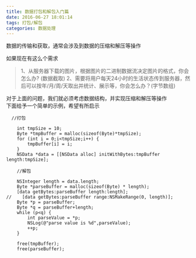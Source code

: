 ```yaml
---
title: 数据打包和解包入门篇
date: 2016-06-27 18:01:14
tags: 打包/解包
categories: 数据处理
---
```


数据的传输和获取，通常会涉及到数据的压缩和解压等操作  
<!--more-->
如果现在有这么个需求  
>1、从服务器下载的图片，根据图片的二进制数据流决定图片的格式，你会怎么办? (数据截取)
>2、需要将用户每天24小时的生活状态传到服务器，然后可以按年/月/周/天取出并统计、展示等，你会怎么办？(字节数组)

对于上面的问题，我们就必须考虑数据结构，并实现压缩和解压等操作  
下面给予一个简单的示例，希望有所启示
```objc
  //打包
  
    int tmpSize = 10;
    Byte *tmpBuffer = malloc(sizeof(Byte)*tmpSize);
    for (int i = 0;i<tmpSize;i++) {
        tmpBuffer[i] = i;
    }
    NSData *data = [[NSData alloc] initWithBytes:tmpBuffer length:tmpSize];

    //解包
    
    NSInteger length = data.length;
    Byte *parseBuffer = malloc(sizeof(Byte) * length);
    [data getBytes:parseBuffer length:length];
//    [data getBytes:parseBuffer range:NSMakeRange(0, length)];
    Byte *p = parseBuffer;
    Byte *q = parseBuffer+length;
    while (p<q) {
        int parseValue = *p;
        NSLog(@"parse value is %d",parseValue);
        ++p;
    }

    free(tmpBuffer);
    free(parseBuffer);
```
